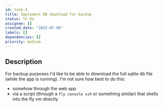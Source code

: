```yaml
---
id: task-4
title: Implement DB download for backup
status: To Do
assignee: []
created_date: "2025-07-08"
labels: []
dependencies: []
priority: medium
---
```


## Description

For backup purposes I'd like to be able to download the full sqlite db file
(while the app is running). I'm not sure how best to do this:

- somehow through the web app
- via a script (through a `fly console ssh` or something similar) that shells
  into the fly vm directly
